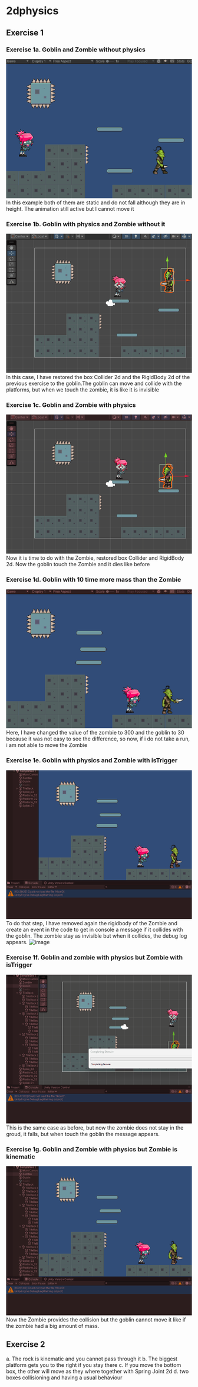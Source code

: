 # 2dphysics
## Exercise 1
### Exercise 1a. Goblin and Zombie without physics
![exercise1a](https://github.com/antoniocxv/2dphysics/blob/main/gifs/ejercicio1a.gif)
In this example both of them are static and do not fall although they are in height. The animation still active but I cannot move it

### Exercise 1b. Goblin with physics and Zombie without it
![exercise1b](https://github.com/antoniocxv/2dphysics/blob/main/gifs/ejercicio1b.gif)
In this case, I have restored the box Collider 2d and the RigidBody 2d of the previous exercise to the goblin.The goblin can move and collide with the platforms, but when we touch the zombie, it is like it is invisible

### Exercise 1c. Goblin and Zombie with physics
![exercise1c](https://github.com/antoniocxv/2dphysics/blob/main/gifs/ejercicio1c.gif)
Now it is time to do with the Zombie, restored box Collider and RigidBody 2d. Now the goblin touch the Zombie and it dies like before

### Exercise 1d. Goblin with 10 time more mass than the Zombie
![exercise1d](https://github.com/antoniocxv/2dphysics/blob/main/gifs/ejercicio1d.gif)
Here, I have changed the value of the zombie to 300 and the goblin to 30 because it was not easy to see the difference, so now, if i do not take a run, i am not able to move the Zombie

### Exercise 1e. Goblin with physics and Zombie with isTrigger
![exercise1e](https://github.com/antoniocxv/2dphysics/blob/main/gifs/ejercicio1e.gif)
To do that step, I have removed again the rigidbody of the Zombie and create an event in the code to get in console a message if it collides with the goblin. The zombie stay as invisible but when it collides, the debug log appears.
<img width="auto" alt="image" src="https://github.com/antoniocxv/2dphysics/assets/6523949/9b2ada10-69f9-49a6-9595-3b51a7f8000a">

### Exercise 1f. Goblin and zombie with physics but Zombie with isTrigger
![exercise1f](https://github.com/antoniocxv/2dphysics/blob/main/gifs/ejercicio1f.gif)
This is the same case as before, but now the zombie does not stay in the groud, it falls, but when touch the goblin the message appears.

### Exercise 1g. Goblin and Zombie with physics but Zombie is kinematic
![exercise1g](https://github.com/antoniocxv/2dphysics/blob/main/gifs/ejercicio1g.gif)
Now the Zombie provides the collision but the goblin cannot move it like if the zombie had a big amount of mass.


## Exercise 2

a. The rock is kinematic and you cannot pass through it
b. The biggest platform gets you to the right if you stay there
c. If you move the bottom box, the other will move as they where together with Spring Joint 2d
d. two boxes collisioning and having a usual behaviour
